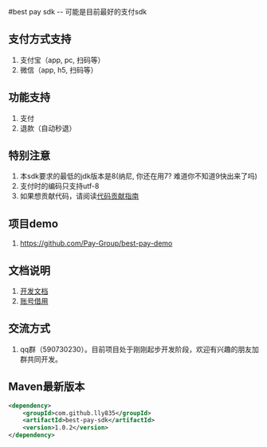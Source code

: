 #best pay sdk -- 可能是目前最好的支付sdk
## 支付方式支持
1. 支付宝（app, pc, 扫码等）
2. 微信（app, h5, 扫码等）

## 功能支持
1. 支付
2. 退款（自动秒退）

## 特别注意
1. 本sdk要求的最低的jdk版本是8(纳尼, 你还在用7? 难道你不知道9快出来了吗)
2. 支付时的编码只支持utf-8
3. 如果想贡献代码，请阅读[代码贡献指南](https://github.com/Pay-Group/best-pay-sdk/blob/master/CONTRIBUTION.md)

## 项目demo
1. https://github.com/Pay-Group/best-pay-demo

## 文档说明
1. [开发文档](https://github.com/Pay-Group/best-pay-sdk/blob/master/doc/develop)
2. [账号借用](https://github.com/Pay-Group/best-pay-sdk/blob/master/doc/borrowAccount)

## 交流方式
1. qq群（590730230）。目前项目处于刚刚起步开发阶段，欢迎有兴趣的朋友加群共同开发。


## Maven最新版本
```xml
<dependency>
    <groupId>com.github.lly835</groupId>
    <artifactId>best-pay-sdk</artifactId>
    <version>1.0.2</version>
</dependency>
```
